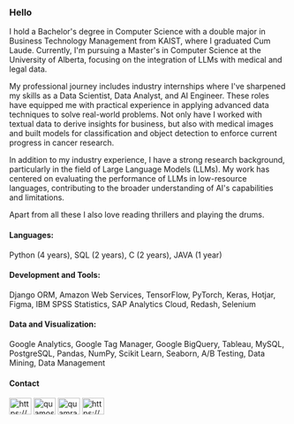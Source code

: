 ### Hello

I hold a Bachelor's degree in Computer Science with a double major in Business Technology Management from KAIST, where I graduated Cum Laude. Currently, I'm pursuing a Master's in Computer Science at the University of Alberta, focusing on the integration of LLMs with medical and legal data.

My professional journey includes industry internships where I've sharpened my skills as a Data Scientist, Data Analyst, and AI Engineer. These roles have equipped me with practical experience in applying advanced data techniques to solve real-world problems. Not only have I worked with textual data to derive insights for business, but also with medical images and built models for classification and object detection to enforce current progress in cancer research.

In addition to my industry experience, I have a strong research background, particularly in the field of Large Language Models (LLMs). My work has centered on evaluating the performance of LLMs in low-resource languages, contributing to the broader understanding of AI's capabilities and limitations.

Apart from all these I also love reading thrillers and playing the drums.
#### Languages: 
Python (4 years), SQL (2 years), C (2 years), JAVA (1 year)

#### Development and Tools: 
Django ORM, Amazon Web Services, TensorFlow, PyTorch, Keras, Hotjar, Figma, IBM SPSS Statistics, SAP Analytics Cloud, Redash, Selenium

#### Data and Visualization: 
Google Analytics, Google Tag Manager,  Google BigQuery, Tableau, MySQL, PostgreSQL, Pandas, NumPy, Scikit Learn, Seaborn, A/B Testing, Data Mining, Data Management

#### Contact
<a href="https://www.linkedin.com/in/h-m-quamran-hasan/" target="blank"><img align="center" src="https://raw.githubusercontent.com/rahuldkjain/github-profile-readme-generator/master/src/images/icons/Social/linked-in-alt.svg" alt="https://www.linkedin.com/in/h-m-quamran-hasan/" height="30" width="40" /></a>
<a href="https://www.kaggle.com/quamos" target="blank"><img align="center" src="https://raw.githubusercontent.com/rahuldkjain/github-profile-readme-generator/master/src/images/icons/Social/kaggle.svg" alt="quamos" height="30" width="40" /></a>
<a href="https://www.instagram.com/quamran_hasan/" target="blank"><img align="center" src="https://raw.githubusercontent.com/rahuldkjain/github-profile-readme-generator/master/src/images/icons/Social/instagram.svg" alt="quamran_hasan" height="30" width="40" /></a>
<a href="https://www.facebook.com/i.am.quamtastic" target="blank"><img align="center" src="https://raw.githubusercontent.com/rahuldkjain/github-profile-readme-generator/master/src/images/icons/Social/facebook.svg" alt="https://www.facebook.com/i.am.quamtastic" height="30" width="40" /></a>
